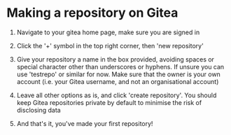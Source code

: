 # Making a repository on Gitea

1. Navigate to your gitea home page, make sure you are signed in

2. Click the '+' symbol in the top right corner, then 'new repository'

3. Give your repository a name in the box provided, avoiding spaces or special character other than underscores or hyphens. If unsure you can use 'testrepo' or similar for now. Make sure that the owner is your own account (i.e. your Gitea username, and not an organisational account)

4. Leave all other options as is, and click 'create repository'. You should keep Gitea repositories private by default to minimise the risk of disclosing data

5. And that's it, you've made your first repository!